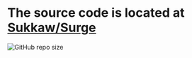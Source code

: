 # The source code is located at [Sukkaw/Surge](https://github.com/Sukkaw/Surge)

![GitHub repo size](https://img.shields.io/github/repo-size/sukkalab/ruleset.skk.moe?style=flat-square)
